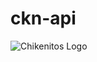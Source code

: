 # ckn-api
![Chikenitos Logo](https://user-images.githubusercontent.com/50127863/114079121-2b064880-9880-11eb-8aa6-08681a28fe31.png)


